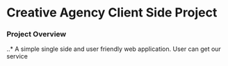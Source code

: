 # Creative Agency Client Side Project
### Project Overview



..* A simple single side and user friendly web application. User can get our service
